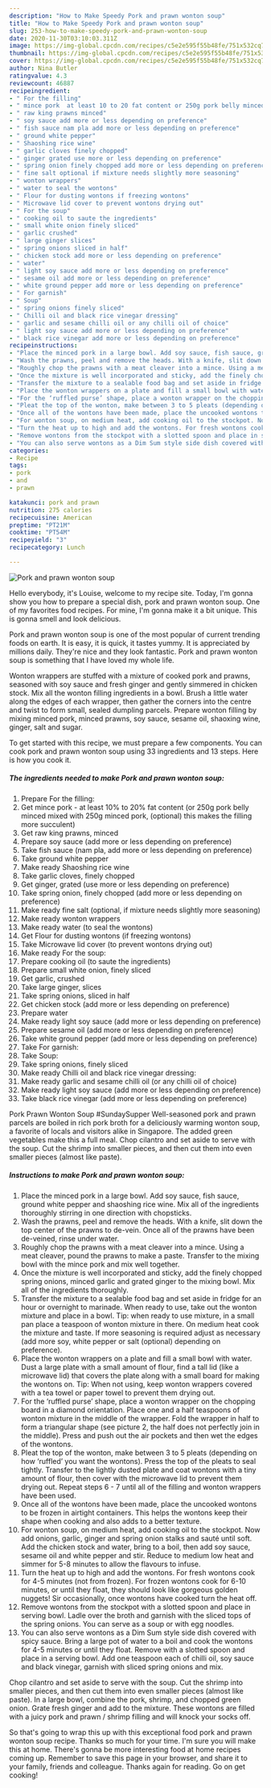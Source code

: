 ```yaml
---
description: "How to Make Speedy Pork and prawn wonton soup"
title: "How to Make Speedy Pork and prawn wonton soup"
slug: 253-how-to-make-speedy-pork-and-prawn-wonton-soup
date: 2020-11-30T03:10:03.311Z
image: https://img-global.cpcdn.com/recipes/c5e2e595f55b48fe/751x532cq70/pork-and-prawn-wonton-soup-recipe-main-photo.jpg
thumbnail: https://img-global.cpcdn.com/recipes/c5e2e595f55b48fe/751x532cq70/pork-and-prawn-wonton-soup-recipe-main-photo.jpg
cover: https://img-global.cpcdn.com/recipes/c5e2e595f55b48fe/751x532cq70/pork-and-prawn-wonton-soup-recipe-main-photo.jpg
author: Nina Butler
ratingvalue: 4.3
reviewcount: 46887
recipeingredient:
- " For the filling"
- " mince pork  at least 10 to 20 fat content or 250g pork belly minced mixed with 250g minced pork optional this makes the filling more succulent"
- " raw king prawns minced"
- " soy sauce add more or less depending on preference"
- " fish sauce nam pla add more or less depending on preference"
- " ground white pepper"
- " Shaoshing rice wine"
- " garlic cloves finely chopped"
- " ginger grated use more or less depending on preference"
- " spring onion finely chopped add more or less depending on preference"
- " fine salt optional if mixture needs slightly more seasoning"
- " wonton wrappers"
- " water to seal the wontons"
- " Flour for dusting wontons if freezing wontons"
- " Microwave lid cover to prevent wontons drying out"
- " For the soup"
- " cooking oil to saute the ingredients"
- " small white onion finely sliced"
- " garlic crushed"
- " large ginger slices"
- " spring onions sliced in half"
- " chicken stock add more or less depending on preference"
- " water"
- " light soy sauce add more or less depending on preference"
- " sesame oil add more or less depending on preference"
- " white ground pepper add more or less depending on preference"
- " For garnish"
- " Soup"
- " spring onions finely sliced"
- " Chilli oil and black rice vinegar dressing"
- " garlic and sesame chilli oil or any chilli oil of choice"
- " light soy sauce add more or less depending on preference"
- " black rice vinegar add more or less depending on preference"
recipeinstructions:
- "Place the minced pork in a large bowl. Add soy sauce, fish sauce, ground white pepper and shaoshing rice wine. Mix all of the ingredients thoroughly stirring in one direction with chopsticks."
- "Wash the prawns, peel and remove the heads. With a knife, slit down the top center of the prawns to de-vein. Once all of the prawns have been de-veined, rinse under water."
- "Roughly chop the prawns with a meat cleaver into a mince. Using a meat cleaver, pound the prawns to make a paste. Transfer to the mixing bowl with the mince pork and mix well together."
- "Once the mixture is well incorporated and sticky, add the finely chopped spring onions, minced garlic and grated ginger to the mixing bowl. Mix all of the ingredients thoroughly."
- "Transfer the mixture to a sealable food bag and set aside in fridge for an hour or overnight to marinade. When ready to use, take out the wonton mixture and place in a bowl. Tip: when ready to use mixture, in a small pan place a teaspoon of wonton mixture in there. On medium heat cook the mixture and taste. If more seasoning is required adjust as necessary (add more soy, white pepper or salt (optional) depending on preference)."
- "Place the wonton wrappers on a plate and fill a small bowl with water. Dust a large plate with a small amount of flour, find a tall lid (like a microwave lid) that covers the plate along with a small board for making the wontons on. Tip: When not using, keep wonton wrappers covered with a tea towel or paper towel to prevent them drying out."
- "For the ‘ruffled purse’ shape, place a wonton wrapper on the chopping board in a diamond orientation. Place one and a half teaspoons of wonton mixture in the middle of the wrapper. Fold the wrapper in half to form a triangular shape (see picture 2, the half does not perfectly join in the middle). Press and push out the air pockets and then wet the edges of the wontons."
- "Pleat the top of the wonton, make between 3 to 5 pleats (depending on how ‘ruffled’ you want the wontons). Press the top of the pleats to seal tightly. Transfer to the lightly dusted plate and coat wontons with a tiny amount of flour, then cover with the microwave lid to prevent them drying out. Repeat steps 6 - 7 until all of the filling and wonton wrappers have been used."
- "Once all of the wontons have been made, place the uncooked wontons to be frozen in airtight containers. This helps the wontons keep their shape when cooking and also adds to a better texture."
- "For wonton soup, on medium heat, add cooking oil to the stockpot. Now add onions, garlic, ginger and spring onion stalks and sauté until soft. Add the chicken stock and water, bring to a boil, then add soy sauce, sesame oil and white pepper and stir. Reduce to medium low heat and simmer for 5-8 minutes to allow the flavours to infuse."
- "Turn the heat up to high and add the wontons. For fresh wontons cook for 4-5 minutes (not from frozen). For frozen wontons cook for 6-10 minutes, or until they float, they should look like gorgeous golden nuggets! Sir occasionally, once wontons have cooked turn the heat off."
- "Remove wontons from the stockpot with a slotted spoon and place in serving bowl. Ladle over the broth and garnish with the sliced tops of the spring onions. You can serve as a soup or with egg noodles."
- "You can also serve wontons as a Dim Sum style side dish covered with spicy sauce. Bring a large pot of water to a boil and cook the wontons for 4-5 minutes or until they float. Remove with a slotted spoon and place in a serving bowl. Add one teaspoon each of chilli oil, soy sauce and black vinegar, garnish with sliced spring onions and mix."
categories:
- Recipe
tags:
- pork
- and
- prawn

katakunci: pork and prawn 
nutrition: 275 calories
recipecuisine: American
preptime: "PT21M"
cooktime: "PT54M"
recipeyield: "3"
recipecategory: Lunch

---
```



![Pork and prawn wonton soup](https://img-global.cpcdn.com/recipes/c5e2e595f55b48fe/751x532cq70/pork-and-prawn-wonton-soup-recipe-main-photo.jpg)

Hello everybody, it's Louise, welcome to my recipe site. Today, I'm gonna show you how to prepare a special dish, pork and prawn wonton soup. One of my favorites food recipes. For mine, I'm gonna make it a bit unique. This is gonna smell and look delicious.

Pork and prawn wonton soup is one of the most popular of current trending foods on earth. It is easy, it is quick, it tastes yummy. It is appreciated by millions daily. They're nice and they look fantastic. Pork and prawn wonton soup is something that I have loved my whole life.

Wonton wrappers are stuffed with a mixture of cooked pork and prawns, seasoned with soy sauce and fresh ginger and gently simmered in chicken stock. Mix all the wonton filling ingredients in a bowl. Brush a little water along the edges of each wrapper, then gather the corners into the centre and twist to form small, sealed dumpling parcels. Prepare wonton filling by mixing minced pork, minced prawns, soy sauce, sesame oil, shaoxing wine, ginger, salt and sugar.


To get started with this recipe, we must prepare a few components. You can cook pork and prawn wonton soup using 33 ingredients and 13 steps. Here is how you cook it.

<!--inarticleads1-->

##### The ingredients needed to make Pork and prawn wonton soup:

1. Prepare  For the filling:
1. Get  mince pork - at least 10% to 20% fat content (or 250g pork belly minced mixed with 250g minced pork, (optional) this makes the filling more succulent)
1. Get  raw king prawns, minced
1. Prepare  soy sauce (add more or less depending on preference)
1. Take  fish sauce (nam pla, add more or less depending on preference)
1. Take  ground white pepper
1. Make ready  Shaoshing rice wine
1. Take  garlic cloves, finely chopped
1. Get  ginger, grated (use more or less depending on preference)
1. Take  spring onion, finely chopped (add more or less depending on preference)
1. Make ready  fine salt (optional, if mixture needs slightly more seasoning)
1. Make ready  wonton wrappers
1. Make ready  water (to seal the wontons)
1. Get  Flour for dusting wontons (if freezing wontons)
1. Take  Microwave lid cover (to prevent wontons drying out)
1. Make ready  For the soup:
1. Prepare  cooking oil (to saute the ingredients)
1. Prepare  small white onion, finely sliced
1. Get  garlic, crushed
1. Take  large ginger, slices
1. Take  spring onions, sliced in half
1. Get  chicken stock (add more or less depending on preference)
1. Prepare  water
1. Make ready  light soy sauce (add more or less depending on preference)
1. Prepare  sesame oil (add more or less depending on preference)
1. Take  white ground pepper (add more or less depending on preference)
1. Take  For garnish:
1. Take  Soup:
1. Take  spring onions, finely sliced
1. Make ready  Chilli oil and black rice vinegar dressing:
1. Make ready  garlic and sesame chilli oil (or any chilli oil of choice)
1. Make ready  light soy sauce (add more or less depending on preference)
1. Take  black rice vinegar (add more or less depending on preference)


Pork Prawn Wonton Soup #SundaySupper Well-seasoned pork and prawn parcels are boiled in rich pork broth for a deliciously warming wonton soup, a favorite of locals and visitors alike in Singapore. The added green vegetables make this a full meal. Chop cilantro and set aside to serve with the soup. Cut the shrimp into smaller pieces, and then cut them into even smaller pieces (almost like paste). 

<!--inarticleads2-->

##### Instructions to make Pork and prawn wonton soup:

1. Place the minced pork in a large bowl. Add soy sauce, fish sauce, ground white pepper and shaoshing rice wine. Mix all of the ingredients thoroughly stirring in one direction with chopsticks.
1. Wash the prawns, peel and remove the heads. With a knife, slit down the top center of the prawns to de-vein. Once all of the prawns have been de-veined, rinse under water.
1. Roughly chop the prawns with a meat cleaver into a mince. Using a meat cleaver, pound the prawns to make a paste. Transfer to the mixing bowl with the mince pork and mix well together.
1. Once the mixture is well incorporated and sticky, add the finely chopped spring onions, minced garlic and grated ginger to the mixing bowl. Mix all of the ingredients thoroughly.
1. Transfer the mixture to a sealable food bag and set aside in fridge for an hour or overnight to marinade. When ready to use, take out the wonton mixture and place in a bowl. Tip: when ready to use mixture, in a small pan place a teaspoon of wonton mixture in there. On medium heat cook the mixture and taste. If more seasoning is required adjust as necessary (add more soy, white pepper or salt (optional) depending on preference).
1. Place the wonton wrappers on a plate and fill a small bowl with water. Dust a large plate with a small amount of flour, find a tall lid (like a microwave lid) that covers the plate along with a small board for making the wontons on. Tip: When not using, keep wonton wrappers covered with a tea towel or paper towel to prevent them drying out.
1. For the ‘ruffled purse’ shape, place a wonton wrapper on the chopping board in a diamond orientation. Place one and a half teaspoons of wonton mixture in the middle of the wrapper. Fold the wrapper in half to form a triangular shape (see picture 2, the half does not perfectly join in the middle). Press and push out the air pockets and then wet the edges of the wontons.
1. Pleat the top of the wonton, make between 3 to 5 pleats (depending on how ‘ruffled’ you want the wontons). Press the top of the pleats to seal tightly. Transfer to the lightly dusted plate and coat wontons with a tiny amount of flour, then cover with the microwave lid to prevent them drying out. Repeat steps 6 - 7 until all of the filling and wonton wrappers have been used.
1. Once all of the wontons have been made, place the uncooked wontons to be frozen in airtight containers. This helps the wontons keep their shape when cooking and also adds to a better texture.
1. For wonton soup, on medium heat, add cooking oil to the stockpot. Now add onions, garlic, ginger and spring onion stalks and sauté until soft. Add the chicken stock and water, bring to a boil, then add soy sauce, sesame oil and white pepper and stir. Reduce to medium low heat and simmer for 5-8 minutes to allow the flavours to infuse.
1. Turn the heat up to high and add the wontons. For fresh wontons cook for 4-5 minutes (not from frozen). For frozen wontons cook for 6-10 minutes, or until they float, they should look like gorgeous golden nuggets! Sir occasionally, once wontons have cooked turn the heat off.
1. Remove wontons from the stockpot with a slotted spoon and place in serving bowl. Ladle over the broth and garnish with the sliced tops of the spring onions. You can serve as a soup or with egg noodles.
1. You can also serve wontons as a Dim Sum style side dish covered with spicy sauce. Bring a large pot of water to a boil and cook the wontons for 4-5 minutes or until they float. Remove with a slotted spoon and place in a serving bowl. Add one teaspoon each of chilli oil, soy sauce and black vinegar, garnish with sliced spring onions and mix.


Chop cilantro and set aside to serve with the soup. Cut the shrimp into smaller pieces, and then cut them into even smaller pieces (almost like paste). In a large bowl, combine the pork, shrimp, and chopped green onion. Grate fresh ginger and add to the mixture. These wontons are filled with a juicy pork and prawn / shrimp filling and will knock your socks off. 

So that's going to wrap this up with this exceptional food pork and prawn wonton soup recipe. Thanks so much for your time. I'm sure you will make this at home. There's gonna be more interesting food at home recipes coming up. Remember to save this page in your browser, and share it to your family, friends and colleague. Thanks again for reading. Go on get cooking!
